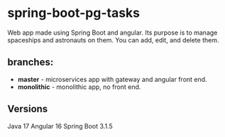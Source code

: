 # spring-boot-pg-tasks
Web app made using Spring Boot and angular. Its purpose is to manage spaceships and astronauts on them. You can add, edit, and delete them. 

## branches:
* **master** - microservices app with gateway and angular front end.
* **monolithic** - monolithic app, no front end.

## Versions
Java 17
Angular 16
Spring Boot 3.1.5
